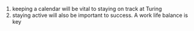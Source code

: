 1. keeping a calendar will be vital to staying on track at Turing
2. staying active will also be important to success. A work life balance is key
